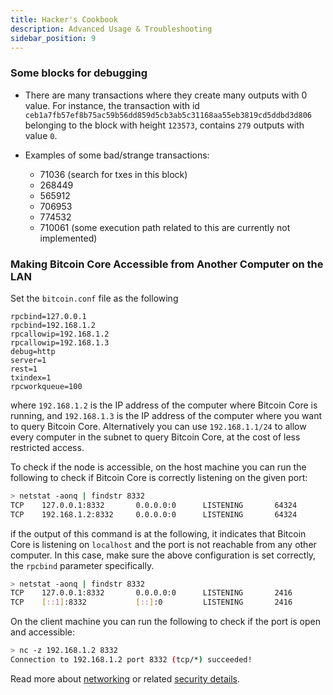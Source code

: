 ```yaml
---
title: Hacker's Cookbook
description: Advanced Usage & Troubleshooting
sidebar_position: 9
---
```



### Some blocks for debugging
- There are many transactions where they create many outputs 
with 0 value. For instance, the transaction with id 
`ceb1a7fb57ef8b75ac59b56dd859d5cb3ab5c31168aa55eb3819cd5ddbd3d806`
belonging to the block with height `123573`, contains `279` outputs
with value `0`. 

- Examples of some bad/strange transactions:
    - 71036 (search for txes in this block)
    - 268449
    - 565912
    - 706953
    - 774532
    - 710061 (some execution path related to this are currently not implemented)




### Making Bitcoin Core Accessible from Another Computer on the LAN

Set the `bitcoin.conf` file as the following

```
rpcbind=127.0.0.1
rpcbind=192.168.1.2
rpcallowip=192.168.1.2
rpcallowip=192.168.1.3
debug=http
server=1
rest=1
txindex=1
rpcworkqueue=100
```

where `192.168.1.2` is the IP address of the computer where Bitcoin Core
is running, and `192.168.1.3` is the IP address of the computer where 
you want to query Bitcoin Core. 
Alternatively you can use `192.168.1.1/24`
to allow every computer in the subnet to query Bitcoin Core, 
at the cost of less restricted access.

To check if the node is accessible, 
on the host machine you can run the following to check if 
Bitcoin Core is correctly listening on the given port:

```bash
> netstat -aonq | findstr 8332
TCP    127.0.0.1:8332       0.0.0.0:0      LISTENING       64324
TCP    192.168.1.2:8332     0.0.0.0:0      LISTENING       64324
```

if the output of this command is at the following, it indicates that 
Bitcoin Core is listening on `localhost` and the port is not reachable 
from any other computer. 
In this case, make sure the above configuration
is set correctly, the `rpcbind` parameter specifically.

```bash
> netstat -aonq | findstr 8332
TCP    127.0.0.1:8332       0.0.0.0:0      LISTENING       2416
TCP    [::1]:8332           [::]:0         LISTENING       2416
```

On the client machine you can run the following to 
check if the port is open and accessible:

```bash
> nc -z 192.168.1.2 8332
Connection to 192.168.1.2 port 8332 (tcp/*) succeeded!
```

Read more about [networking](https://bitcoin.org/en/full-node#upgrading-bitcoin-core)
or related [security details](https://github.com/bitcoin/bitcoin/blob/master/doc/JSON-RPC-interface.md#security).

